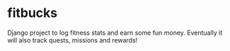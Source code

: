 fitbucks
===============

Django project to log fitness stats and earn some fun money. Eventually it will also track quests, missions and rewards!
